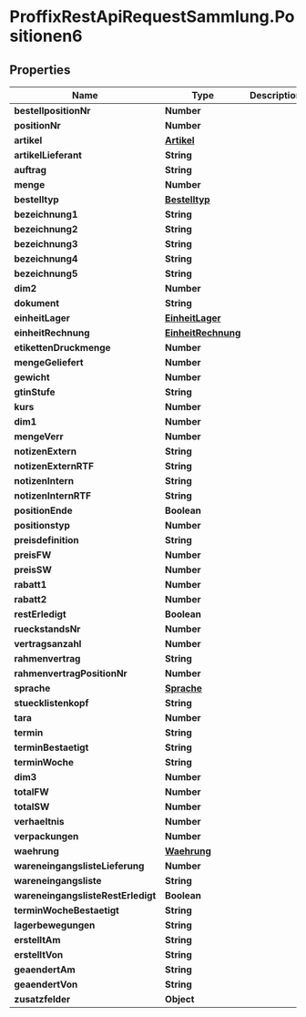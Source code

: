 # ProffixRestApiRequestSammlung.Positionen6

## Properties
Name | Type | Description | Notes
------------ | ------------- | ------------- | -------------
**bestellpositionNr** | **Number** |  | 
**positionNr** | **Number** |  | 
**artikel** | [**Artikel**](Artikel.md) |  | 
**artikelLieferant** | **String** |  | 
**auftrag** | **String** |  | 
**menge** | **Number** |  | 
**bestelltyp** | [**Bestelltyp**](Bestelltyp.md) |  | 
**bezeichnung1** | **String** |  | 
**bezeichnung2** | **String** |  | 
**bezeichnung3** | **String** |  | 
**bezeichnung4** | **String** |  | 
**bezeichnung5** | **String** |  | 
**dim2** | **Number** |  | 
**dokument** | **String** |  | 
**einheitLager** | [**EinheitLager**](EinheitLager.md) |  | 
**einheitRechnung** | [**EinheitRechnung**](EinheitRechnung.md) |  | 
**etikettenDruckmenge** | **Number** |  | 
**mengeGeliefert** | **Number** |  | 
**gewicht** | **Number** |  | 
**gtinStufe** | **String** |  | 
**kurs** | **Number** |  | 
**dim1** | **Number** |  | 
**mengeVerr** | **Number** |  | 
**notizenExtern** | **String** |  | 
**notizenExternRTF** | **String** |  | 
**notizenIntern** | **String** |  | 
**notizenInternRTF** | **String** |  | 
**positionEnde** | **Boolean** |  | 
**positionstyp** | **Number** |  | 
**preisdefinition** | **String** |  | 
**preisFW** | **Number** |  | 
**preisSW** | **Number** |  | 
**rabatt1** | **Number** |  | 
**rabatt2** | **Number** |  | 
**restErledigt** | **Boolean** |  | 
**rueckstandsNr** | **Number** |  | 
**vertragsanzahl** | **Number** |  | 
**rahmenvertrag** | **String** |  | 
**rahmenvertragPositionNr** | **Number** |  | 
**sprache** | [**Sprache**](Sprache.md) |  | 
**stuecklistenkopf** | **String** |  | 
**tara** | **Number** |  | 
**termin** | **String** |  | 
**terminBestaetigt** | **String** |  | 
**terminWoche** | **String** |  | 
**dim3** | **Number** |  | 
**totalFW** | **Number** |  | 
**totalSW** | **Number** |  | 
**verhaeltnis** | **Number** |  | 
**verpackungen** | **Number** |  | 
**waehrung** | [**Waehrung**](Waehrung.md) |  | 
**wareneingangslisteLieferung** | **Number** |  | 
**wareneingangsliste** | **String** |  | 
**wareneingangslisteRestErledigt** | **Boolean** |  | 
**terminWocheBestaetigt** | **String** |  | 
**lagerbewegungen** | **String** |  | 
**erstelltAm** | **String** |  | 
**erstelltVon** | **String** |  | 
**geaendertAm** | **String** |  | 
**geaendertVon** | **String** |  | 
**zusatzfelder** | **Object** |  | 


